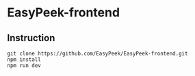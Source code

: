 # EasyPeek-frontend

## Instruction 

```
git clone https://github.com/EasyPeek/EasyPeek-frontend.git
npm install
npm run dev
```
